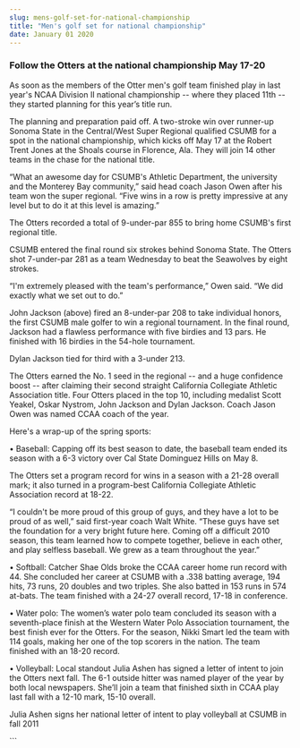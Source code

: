 ```yaml
---
slug: mens-golf-set-for-national-championship
title: "Men's golf set for national championship"
date: January 01 2020
---
```


 
<h3>Follow the Otters at the national championship May 17-20</h3>
<p>
  As soon as the members of the Otter men's golf team finished play in last
  year's NCAA Division II national championship -- where they placed 11th --
  they started planning for this year’s title run.
</p>
<p>
  The planning and preparation paid off. A two-stroke win over runner-up Sonoma
  State in the Central/West Super Regional qualified CSUMB for a spot in the
  national championship, which kicks off May 17 at the Robert Trent Jones at the
  Shoals course in Florence, Ala. They will join 14 other teams in the chase for
  the national title.
</p>
<p>
  “What an awesome day for CSUMB's Athletic Department, the university and the
  Monterey Bay community,” said head coach Jason Owen after his team won the
  super regional. “Five wins in a row is pretty impressive at any level but to
  do it at this level is amazing.”
</p>
<p>
  The Otters recorded a total of 9-under-par 855 to bring home CSUMB's first
  regional title.
</p>
<p>
  CSUMB entered the final round six strokes behind Sonoma State. The Otters shot
  7-under-par 281 as a team Wednesday to beat the Seawolves by eight strokes.
</p>
<p>
  “I'm extremely pleased with the team's performance,” Owen said. “We did
  exactly what we set out to do.”
</p>
<p>
  John Jackson (above) fired an 8-under-par 208 to take individual honors, the
  first CSUMB male golfer to win a regional tournament. In the final round,
  Jackson had a flawless performance with five birdies and 13 pars. He finished
  with 16 birdies in the 54-hole tournament.
</p>
<p>Dylan Jackson tied for third with a 3-under 213.</p>
<p>
  The Otters earned the No. 1 seed in the regional -- and a huge confidence
  boost -- after claiming their second straight California Collegiate Athletic
  Association title. Four Otters placed in the top 10, including medalist Scott
  Yeakel, Oskar Nystrom, John Jackson and Dylan Jackson. Coach Jason Owen was
  named CCAA coach of the year.
</p>
<p>Here's a wrap-up of the spring sports:</p>
<p>
  • Baseball: Capping off its best season to date, the baseball team ended its
  season with a 6-3 victory over Cal State Dominguez Hills on May 8.
</p>
<p>
  The Otters set a program record for wins in a season with a 21-28 overall
  mark; it also turned in a program-best California Collegiate Athletic
  Association record at 18-22.
</p>
<p>
  “I couldn't be more proud of this group of guys, and they have a lot to be
  proud of as well,” said first-year coach Walt White. “These guys have set the
  foundation for a very bright future here. Coming off a difficult 2010 season,
  this team learned how to compete together, believe in each other, and play
  selfless baseball. We grew as a team throughout the year.”
</p>
<p>
  • Softball: Catcher Shae Olds broke the CCAA career home run record with 44.
  She concluded her career at CSUMB with a .338 batting average, 194 hits, 73
  runs, 20 doubles and two triples. She also batted in 153 runs in 574 at-bats.
  The team finished with a 24-27 overall record, 17-18 in conference.
</p>
<p>
  • Water polo: The women’s water polo team concluded its season with a
  seventh-place finish at the Western Water Polo Association tournament, the
  best finish ever for the Otters. For the season, Nikki Smart led the team with
  114 goals, making her one of the top scorers in the nation. The team finished
  with an 18-20 record.
</p>
<p>
  • Volleyball: Local standout Julia Ashen has signed a letter of intent to join
  the Otters next fall. The 6-1 outside hitter was named player of the year by
  both local newspapers. She’ll join a team that finished sixth in CCAA play
  last fall with a 12-10 mark, 15-10 overall.
</p>
<p></p>
<p>
  Julia Ashen signs her national letter of intent to play volleyball at CSUMB in
  fall 2011
</p>
```
